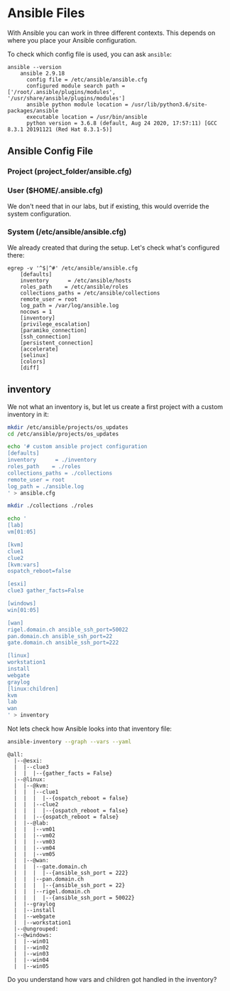 
# Ansible Files
With Ansible you can work in three different contexts.
This depends on where you place your Ansible configuration.

To check which config file is used, you can ask `ansible`:
```
ansible --version
	ansible 2.9.18
	  config file = /etc/ansible/ansible.cfg
	  configured module search path = ['/root/.ansible/plugins/modules', '/usr/share/ansible/plugins/modules']
	  ansible python module location = /usr/lib/python3.6/site-packages/ansible
	  executable location = /usr/bin/ansible
	  python version = 3.6.8 (default, Aug 24 2020, 17:57:11) [GCC 8.3.1 20191121 (Red Hat 8.3.1-5)]
```
## Ansible Config File

### Project (project_folder/ansible.cfg)

### User ($HOME/.ansible.cfg)
We don't need that in our labs, but if existing, this would override the system configuration.

### System (/etc/ansible/ansible.cfg)
We already created that during the setup.
Let's check what's configured there:
```
egrep -v '^$|^#' /etc/ansible/ansible.cfg 
	[defaults]
	inventory      = /etc/ansible/hosts
	roles_path    = /etc/ansible/roles
	collections_paths = /etc/ansible/collections
	remote_user = root
	log_path = /var/log/ansible.log
	nocows = 1
	[inventory]
	[privilege_escalation]
	[paramiko_connection]
	[ssh_connection]
	[persistent_connection]
	[accelerate]
	[selinux]
	[colors]
	[diff]
```

## inventory
We not what an inventory is, but let us create a first project with a custom inventory in it:
```bash
mkdir /etc/ansible/projects/os_updates
cd /etc/ansible/projects/os_updates

echo '# custom ansible project configuration
[defaults]
inventory      = ./inventory
roles_path    = ./roles
collections_paths = ./collections
remote_user = root
log_path = ./ansible.log
' > ansible.cfg
```
```bash
mkdir ./collections ./roles
```
```bash
echo '
[lab]
vm[01:05]

[kvm]
clue1
clue2 
[kvm:vars]
ospatch_reboot=false

[esxi]
clue3 gather_facts=False

[windows]
win[01:05]

[wan]
rigel.domain.ch ansible_ssh_port=50022
pan.domain.ch ansible_ssh_port=22
gate.domain.ch ansible_ssh_port=222

[linux]
workstation1
install
webgate
graylog
[linux:children]
kvm
lab
wan
' > inventory
```
Not lets check how Ansible looks into that inventory file:
```bash
ansible-inventory --graph --vars --yaml
```
```
@all:
  |--@esxi:
  |  |--clue3
  |  |  |--{gather_facts = False}
  |--@linux:
  |  |--@kvm:
  |  |  |--clue1
  |  |  |  |--{ospatch_reboot = false}
  |  |  |--clue2
  |  |  |  |--{ospatch_reboot = false}
  |  |  |--{ospatch_reboot = false}
  |  |--@lab:
  |  |  |--vm01
  |  |  |--vm02
  |  |  |--vm03
  |  |  |--vm04
  |  |  |--vm05
  |  |--@wan:
  |  |  |--gate.domain.ch
  |  |  |  |--{ansible_ssh_port = 222}
  |  |  |--pan.domain.ch
  |  |  |  |--{ansible_ssh_port = 22}
  |  |  |--rigel.domain.ch
  |  |  |  |--{ansible_ssh_port = 50022}
  |  |--graylog
  |  |--install
  |  |--webgate
  |  |--workstation1
  |--@ungrouped:
  |--@windows:
  |  |--win01
  |  |--win02
  |  |--win03
  |  |--win04
  |  |--win05
```
Do you understand how vars and children got handled in the inventory?
<!--stackedit_data:
eyJoaXN0b3J5IjpbMTE2MTY2ODk2NCwtMTY4NzY4OTE3NywtOT
E4MzkzNjA5XX0=
-->